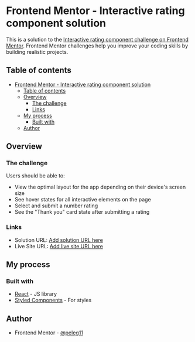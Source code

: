 # Frontend Mentor - Interactive rating component solution

This is a solution to the [Interactive rating component challenge on Frontend Mentor](https://www.frontendmentor.io/challenges/interactive-rating-component-koxpeBUmI). Frontend Mentor challenges help you improve your coding skills by building realistic projects.

## Table of contents

- [Frontend Mentor - Interactive rating component solution](#frontend-mentor---interactive-rating-component-solution)
  - [Table of contents](#table-of-contents)
  - [Overview](#overview)
    - [The challenge](#the-challenge)
    - [Links](#links)
  - [My process](#my-process)
    - [Built with](#built-with)
  - [Author](#author)

## Overview

### The challenge

Users should be able to:

- View the optimal layout for the app depending on their device's screen size
- See hover states for all interactive elements on the page
- Select and submit a number rating
- See the "Thank you" card state after submitting a rating

### Links

- Solution URL: [Add solution URL here](https://github.com/peleg11/rating.git)
- Live Site URL: [Add live site URL here](https://peleg11.github.io/rating)

## My process

### Built with

- [React](https://reactjs.org/) - JS library
- [Styled Components](https://styled-components.com/) - For styles

## Author

- Frontend Mentor - [@peleg11](https://www.frontendmentor.io/profile/peleg11)
